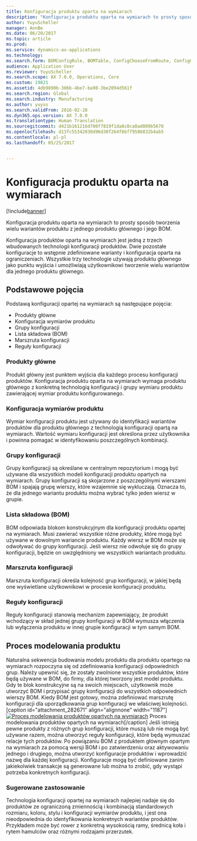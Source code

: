 ```yaml
---
title: Konfiguracja produktu oparta na wymiarach
description: "Konfiguracja produktu oparta na wymiarach to prosty sposób tworzenia wielu wariantów produktu z jednego produktu głównego i jego BOM."
author: YuyuScheller
manager: AnnBe
ms.date: 06/20/2017
ms.topic: article
ms.prod: 
ms.service: dynamics-ax-applications
ms.technology: 
ms.search.form: BOMConfigRule, BOMTable, ConfigChooseFromRoute, ConfigGroup, ConfigHierarchy, EcoResDimensionBasedConfiguration
audience: Application User
ms.reviewer: YuyuScheller
ms.search.scope: AX 7.0.0, Operations, Core
ms.custom: 19821
ms.assetid: 4db9890b-306b-4be7-ba98-3be2094d561f
ms.search.region: Global
ms.search.industry: Manufacturing
ms.author: yuyus
ms.search.validFrom: 2016-02-28
ms.dyn365.ops.version: AX 7.0.0
ms.translationtype: Human Translation
ms.sourcegitcommit: d421b161216d700f7819f1da8c0ca8ad089b5670
ms.openlocfilehash: d13fc55342030d96d38f264f6bff9586832b4ab5
ms.contentlocale: pl-pl
ms.lasthandoff: 05/25/2017


---
```


# <a name="dimension-based-product-configuration"></a>Konfiguracja produktu oparta na wymiarach

[!include[banner](../includes/banner.md)]


Konfiguracja produktu oparta na wymiarach to prosty sposób tworzenia wielu wariantów produktu z jednego produktu głównego i jego BOM.

Konfiguracja produktów oparta na wymiarach jest jedną z trzech wbudowanych technologii konfiguracji produktów. Dwie pozostałe konfiguracje to wstępnie zdefiniowane warianty i konfiguracja oparta na ograniczeniach. Wszystkie trzy technologie używają produktu głównego jako punktu wyjścia i umożliwiają użytkownikowi tworzenie wielu wariantów dla jednego produktu głównego.

## <a name="key-concepts"></a>Podstawowe pojęcia
Podstawą konfiguracji opartej na wymiarach są następujące pojęcia:

-   Produkty główne
-   Konfiguracja wymiarów produktu
-   Grupy konfiguracji
-   Lista składowa (BOM)
-   Marszruta konfiguracji
-   Reguły konfiguracji

### <a name="product-masters"></a>Produkty główne

Produkt główny jest punktem wyjścia dla każdego procesu konfiguracji produktów. Konfiguracja produktu oparta na wymiarach wymaga produktu głównego z konkretną technologią konfiguracji i grupy wymiaru produktu zawierającej wymiar produktu konfigurowanego.

### <a name="configuration-product-dimension"></a>Konfiguracja wymiarów produktu

Wymiar konfiguracji produktu jest używany do identyfikacji wariantów produktów dla produktu głównego z technologią konfiguracji opartą na wymiarach. Wartość wymiaru konfiguracji jest określona przez użytkownika i powinna pomagać w identyfikowaniu poszczególnych kombinacji.

### <a name="configuration-groups"></a>Grupy konfiguracji

Grupy konfiguracji są określane w centralnym repozytorium i mogą być używane dla wszystkich modeli konfiguracji produktu opartych na wymiarach. Grupy konfiguracji są skojarzone z poszczególnymi wierszami BOM i spajają grupę wierszy, które wzajemnie się wykluczają. Oznacza to, że dla jednego wariantu produktu można wybrać tylko jeden wiersz w grupie.

### <a name="bill-of-materials-bom"></a>Lista składowa (BOM)

BOM odpowiada blokom konstrukcyjnym dla konfiguracji produktu opartej na wymiarach. Musi zawierać wszystkie różne produkty, które mogą być używane w dowolnym wariancie produktu. Każdy wiersz w BOM może się odwoływać do grupy konfiguracji. Jeśli wiersz nie odwołuje się do grupy konfiguracji, będzie on uwzględniony we wszystkich wariantach produktu.

### <a name="configuration-route"></a>Marszruta konfiguracji

Marszruta konfiguracji określa kolejność grup konfiguracji, w jakiej będą one wyświetlane użytkownikowi w procesie konfiguracji produktu.

### <a name="configuration-rules"></a>Reguły konfiguracji

Reguły konfiguracji stanowią mechanizm zapewniający, że produkt wchodzący w skład jednej grupy konfiguracji w BOM wymusza włączenia lub wyłączenia produktu w innej grupie konfiguracji w tym samym BOM.

## <a name="product-modeling-process"></a>Proces modelowania produktu
Naturalna sekwencja budowania modelu produktu dla produktu opartego na wymiarach rozpoczyna się od zdefiniowania konfiguracji odpowiednich grup. Należy upewnić się, że zostały zwolnione wszystkie produktów, które będą używane w BOM, do firmy, dla której tworzony jest model produktu. Gdy te blok konstrukcyjne są na swoich miejscach, użytkownik może utworzyć BOM i przypisać grupy konfiguracji do wszystkich odpowiednich wierszy BOM. Kiedy BOM jest gotowy, można zdefiniować marszrutę konfiguracji dla uporządkowania grup konfiguracji we właściwej kolejności. \[caption id="attachment\_282671" align="alignnone" width="1187"\][![Proces modelowania produktów opartych na wymiarach](./media/dimension-based-product-modeling-process-v1.png)](./media/dimension-based-product-modeling-process-v1.png) Proces modelowania produktów opartych na wymiarach\[/caption\] Jeśli istnieją pewne produkty z różnych grup konfiguracji, które muszą lub nie mogą być używane razem, można utworzyć reguły konfiguracji, które będą wymuszać relacje tych produktów. Po powiązaniu BOM z produktem głównym opartym na wymiarach za pomocą wersji BOM i po zatwierdzeniu oraz aktywowaniu jednego i drugiego, można utworzyć konfiguracje produktów i wprowadzić nazwę dla każdej konfiguracji. Konfiguracje mogą być definiowane zanim jakiekolwiek transakcje są generowane lub można to zrobić, gdy wystąpi potrzeba konkretnych konfiguracji.

### <a name="suggested-use"></a>Sugerowane zastosowanie

Technologia konfiguracji opartej na wymiarach najlepiej nadaje się do produktów ze ograniczoną zmiennością i kombinacją standardowych rozmiaru, koloru, stylu i konfiguracji wymiarów produktu, i jest ona nieodpowiednia do identyfikowania konkretnych wariantów produktów. Przykładem może być rower z konkretną wysokością ramy, średnicą koła i rytem hamulców oraz różnymi rodzajami przerzutek.




